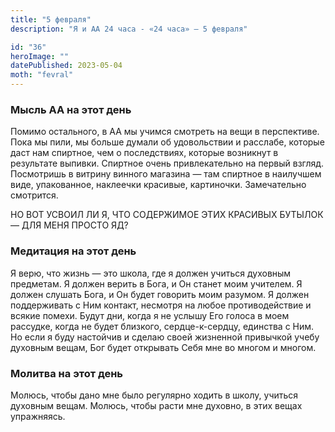```yaml
---
title: "5 февраля"
description: "Я и АА 24 часа - «24 часа» — 5 февраля"

id: "36"
heroImage: ""
datePublished: 2023-05-04
moth: "fevral"
---
```


### Мысль АА на этот день

Помимо остального, в АА мы учимся смотреть на вещи в перспективе. Пока мы
пили, мы больше думали об удовольствии и расслабе, которые даст нам спиртное,
чем о последствиях, которые возникнут в результате выпивки. Спиртное очень
привлекательно на первый взгляд. Посмотришь в витрину винного магазина — там
спиртное в наилучшем виде, упакованное, наклеечки красивые, картиночки.
Замечательно смотрится.

НО ВОТ УСВОИЛ ЛИ Я, ЧТО СОДЕРЖИМОЕ ЭТИХ КРАСИВЫХ БУТЫЛОК — ДЛЯ МЕНЯ ПРОСТО ЯД?

### Медитация на этот день

Я верю, что жизнь — это школа, где я должен учиться духовным предметам. Я
должен верить в Бога, и Он станет моим учителем. Я должен слушать Бога, и Он
будет говорить моим разумом. Я должен поддерживать с Ним контакт, несмотря на
любое противодействие и всякие помехи. Будут дни, когда я не услышу Его голоса
в моем рассудке, когда не будет близкого, сердце-к-сердцу, единства с Ним. Но
если я буду настойчив и сделаю своей жизненной привычкой учебу духовным вещам,
Бог будет открывать Себя мне во многом и многом.

### Молитва на этот день

Молюсь, чтобы дано мне было регулярно ходить в школу, учиться духовным вещам.
Молюсь, чтобы расти мне духовно, в этих вещах упражняясь.
